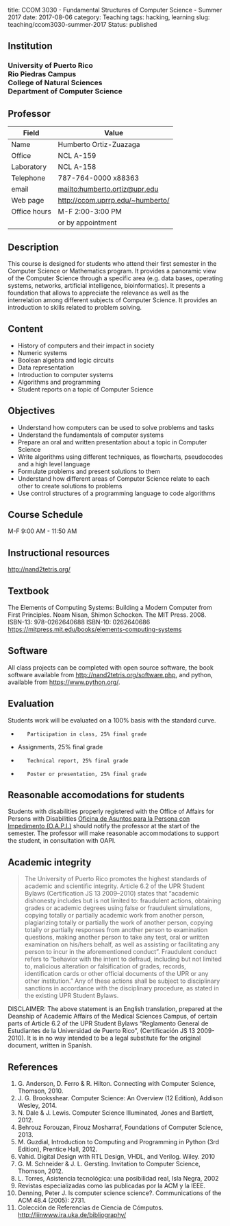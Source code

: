 title: CCOM 3030 - Fundamental Structures of Computer Science - Summer 2017
date: 2017-08-06
category: Teaching
tags: hacking, learning
slug: teaching/ccom3030-summer-2017
Status: published

## Institution

<h3>
University of Puerto Rico <br/>
Rio Piedras Campus<br/>
College of Natural Sciences<br/>
Department of Computer Science
</h3>

## Professor

| Field        | Value                              |
|--------------|------------------------------------|
| Name         | Humberto Ortiz-Zuazaga             |
| Office       | NCL A-159                          |
| Laboratory   | NCL A-158                          |
| Telephone    | 787-764-0000 x88363                |
| email        | <mailto:humberto.ortiz@upr.edu>    |
| Web page     | <http://ccom.uprrp.edu/~humberto/> |
| Office hours | M-F 2:00-3:00 PM     |
|              | or by appointment                  |

## Description

This course is designed for students who attend their first semester
in the Computer Science or Mathematics program. It provides a
panoramic view of the Computer Science through a specific area
(e.g. data bases, operating systems, networks, artificial
intelligence, bioinformatics). It presents a foundation that allows to
appreciate the relevance as well as the interrelation among different
subjects of Computer Science. It provides an introduction to skills
related to problem solving.

## Content

 - History of computers and their impact in society
 - Numeric systems
 - Boolean algebra and logic circuits
 - Data representation
 - Introduction to computer systems
 - Algorithms and programming
 - Student reports on a topic of Computer Science

## Objectives

 - Understand how computers can be used to solve problems and tasks
 - Understand the fundamentals of computer systems
 - Prepare an oral and written presentation about a topic in Computer Science
 - Write algorithms using different techniques, as flowcharts, pseudocodes and a high level language
 - Formulate problems and present solutions to them
 - Understand how different areas of Computer Science relate to each other to create solutions to problems
 - Use control structures of a programming language to code algorithms

## Course Schedule

M-F 9:00 AM - 11:50 AM

## Instructional resources

<http://nand2tetris.org/>

## Textbook

The Elements of Computing Systems: Building a Modern Computer from First Principles.
Noam Nisan, Shimon Schocken.
The MIT Press.
2008.
ISBN-13: 978-0262640688
ISBN-10: 0262640686
<https://mitpress.mit.edu/books/elements-computing-systems>

## Software

All class projects can be completed with open source software, the
book software available from <http://nand2tetris.org/software.php>,
and python, available from <https://www.python.org/>.

## Evaluation

Students work will be evaluated on a 100% basis with the standard curve.

-        Participation in class, 25% final grade
- Assignments, 25% final grade
 -        Technical report, 25% final grade
 -        Poster or presentation, 25% final grade

## Reasonable accomodations for students

Students with disabilities properly registered with the Office of
Affairs for Persons with Disabilities
<a href="http://estudiantes.uprrp.edu/impedimentos/impedimentos.php">Oficina de Asuntos para la Persona con Impedimento (O.A.P.I.)</a> should notify the professor at the
start of the semester. The professor will make reasonable
accommodations to support the student, in consultation with OAPI.

## Academic integrity

> The University of Puerto Rico promotes the highest standards of
> academic and scientific integrity. Article 6.2 of the UPR Student
> Bylaws (Certification JS 13 2009–2010) states that “academic
> dishonesty includes but is not limited to: fraudulent actions,
> obtaining grades or academic degrees using false or fraudulent
> simulations, copying totally or partially academic work from another
> person, plagiarizing totally or partially the work of another
> person, copying totally or partially responses from another person
> to examination questions, making another person to take any test,
> oral or written examination on his/hers behalf, as well as assisting
> or facilitating any person to incur in the aforementioned
> conduct”. Fraudulent conduct refers to “behavior with the intent to
> defraud, including but not limited to, malicious alteration or
> falsification of grades, records, identification cards or other
> official documents of the UPR or any other institution.” Any of
> these actions shall be subject to disciplinary sanctions in
> accordance with the disciplinary procedure, as stated in the
> existing UPR Student Bylaws.

DISCLAIMER: The above statement is an English translation, prepared at
the Deanship of Academic Affairs of the Medical Sciences Campus, of
certain parts of Article 6.2 of the UPR Student Bylaws “Reglamento
General de Estudiantes de la Universidad de Puerto Rico”,
(Certificación JS 13 2009-2010). It is in no way intended to be a
legal substitute for the original document, written in Spanish.

## References

1. G. Anderson, D. Ferro & R. Hilton. Connecting with Computer Science, Thomson, 2010.
1. J. G. Brooksshear. Computer Science: An Overview (12 Edition), Addison Wesley, 2014.
1. N. Dale & J. Lewis. Computer Science Illuminated, Jones and Bartlett, 2012.
1. Behrouz Forouzan, Firouz Mosharraf, Foundations of Computer Science, 2013.
1. M. Guzdial, Introduction to Computing and Programming in Python (3rd Edition), Prentice Hall, 2012.
1. Vahid. Digital Design with RTL Design, VHDL, and Verilog. Wiley. 2010
1. G. M. Schneider & J. L. Gersting. Invitation to Computer Science, Thomson, 2012.
1. L. Torres, Asistencia tecnológica: una posibilidad real, Isla Negra, 2002
1. Revistas especializadas como las publicadas por la ACM y la IEEE.
1. Denning, Peter J. Is computer science science?. Communications of the ACM 48.4 (2005): 27­31.
1. Colección de Referencias de Ciencia de Cómputos. <http://liinwww.ira.uka.de/bibliography/>
